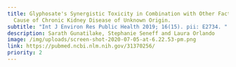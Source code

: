 ```yaml
---
title: Glyphosate's Synergistic Toxicity in Combination with Other Factors as a
  Cause of Chronic Kidney Disease of Unknown Origin.
subtitle: "Int J Environ Res Public Health 2019; 16(15). pii: E2734. "
description: Sarath Gunatilake, Stephanie Seneff and Laura Orlando
image: /img/uploads/screen-shot-2020-07-05-at-6.22.53-pm.png
link: https://pubmed.ncbi.nlm.nih.gov/31370256/
priority: 2
---
```

